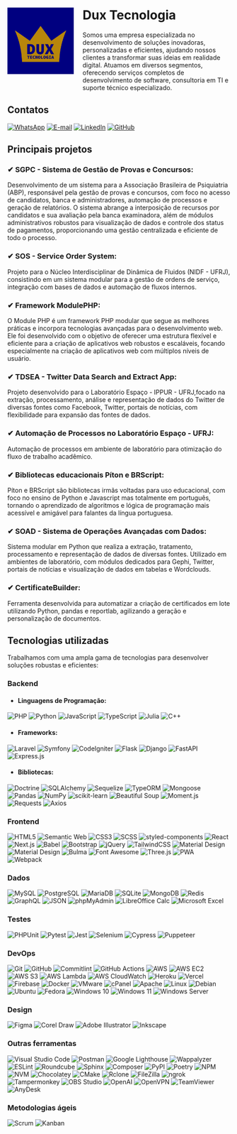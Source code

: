 <div style="display: flex; align-items: center;">
    <img src="assets/logo.png" alt="Logo da Empresa" style="width: 150px; margin-right: 20px;">
    <div>
        <h1>Dux Tecnologia</h2>
        Somos uma empresa especializada no desenvolvimento de soluções inovadoras, personalizadas e eficientes, ajudando nossos clientes a transformar suas ideias em realidade digital. Atuamos em diversos segmentos, oferecendo serviços completos de desenvolvimento de software, consultoria em TI e suporte técnico especializado.
    </div>
</div>

## Contatos

[![WhatsApp](https://img.shields.io/badge/WhatsApp-25D366?style=for-the-badge&logo=whatsapp&logoColor=white)](https://wa.me/5521989032187)
[![E-mail](https://img.shields.io/badge/Email-D14836?style=for-the-badge&logo=gmail&logoColor=white)](mailto:contato@tpereira.com.br)
[![LinkedIn](https://img.shields.io/badge/LinkedIn-0077B5?style=for-the-badge&logo=linkedin&logoColor=white)](https://www.linkedin.com/in/tpereira-com-br/)
[![GitHub](https://img.shields.io/badge/GitHub-181717?style=for-the-badge&logo=github&logoColor=white)](https://github.com/duxtec)


## Principais projetos

### ✔ **SGPC - Sistema de Gestão de Provas e Concursos:**

Desenvolvimento de um sistema para a Associação Brasileira de Psiquiatria (ABP), responsável pela gestão de provas e concursos, com foco no acesso de candidatos, banca e administradores, automação de processos e geração de relatórios. O sistema abrange a interposição de recursos por candidatos e sua avaliação pela banca examinadora, além de módulos administrativos robustos para visualização de dados e controle dos status de pagamentos, proporcionando uma gestão centralizada e eficiente de todo o processo.


### ✔ **SOS - Service Order System:**

Projeto para o Núcleo Interdisciplinar de Dinâmica de Fluidos (NIDF - UFRJ), consistindo em um sistema modular para a gestão de ordens de serviço, integração com bases de dados e automação de fluxos internos.


### ✔ **Framework ModulePHP:**

O Module PHP é um framework PHP modular que segue as melhores práticas e incorpora tecnologias avançadas para o desenvolvimento web. Ele foi desenvolvido com o objetivo de oferecer uma estrutura flexível e eficiente para a criação de aplicativos web robustos e escaláveis, focando especialmente na criação de aplicativos web com múltiplos níveis de usuário.


### ✔ **TDSEA - Twitter Data Search and Extract App:**

Projeto desenvolvido para o Laboratório Espaço - IPPUR - UFRJ,focado na extração, processamento, análise e representação de dados do Twitter de diversas fontes como Facebook, Twitter, portais de notícias, com flexibilidade para expansão das fontes de dados.


### ✔ **Automação de Processos no Laboratório Espaço - UFRJ:**

Automação de processos em ambiente de laboratório para otimização do fluxo de trabalho acadêmico.


### ✔ **Bibliotecas educacionais Píton e BRScript:**

Píton e BRScript são bibliotecas irmãs voltadas para uso educacional, com foco no ensino de Python e Javascript mas totalmente em português, tornando o aprendizado de algoritmos e lógica de programação mais acessível e amigável para falantes da língua portuguesa.


### ✔ **SOAD - Sistema de Operações Avançadas com Dados:**

Sistema modular em Python que realiza a extração, tratamento, processamento e representação de dados de diversas fontes. Utilizado em ambientes de laboratório, com módulos dedicados para Gephi, Twitter, portais de notícias e visualização de dados em tabelas e Wordclouds.


### ✔ **CertificateBuilder:**

Ferramenta desenvolvida para automatizar a criação de certificados em lote utilizando Python, pandas e reportlab, agilizando a geração e personalização de documentos.


## Tecnologias utilizadas

Trabalhamos com uma ampla gama de tecnologias para desenvolver soluções robustas e eficientes:

### Backend

- #### **Linguagens de Programação:**

![PHP](https://img.shields.io/badge/PHP-777BB4?style=for-the-badge&logo=php&logoColor=white)
![Python](https://img.shields.io/badge/Python-3670A0?style=for-the-badge&logo=python&logoColor=ffdd54)
![JavaScript](https://img.shields.io/badge/JavaScript-F7DF1E?style=for-the-badge&logo=javascript&logoColor=black)
![TypeScript](https://img.shields.io/badge/TypeScript-3178C6?style=for-the-badge&logo=typescript&logoColor=white)
![Julia](https://img.shields.io/badge/Julia-9558B2?style=for-the-badge&logo=julia&logoColor=white)
![C++](https://img.shields.io/badge/C++-00599C?style=for-the-badge&logo=cplusplus&logoColor=white)

- #### **Frameworks:**

![Laravel](https://img.shields.io/badge/Laravel-FF2D20?style=for-the-badge&logo=laravel&logoColor=white)
![Symfony](https://img.shields.io/badge/Symfony-000000?style=for-the-badge&logo=symfony&logoColor=white)
![CodeIgniter](https://img.shields.io/badge/CodeIgniter-EF4223?style=for-the-badge&logo=codeigniter&logoColor=white)
![Flask](https://img.shields.io/badge/Flask-000000?style=for-the-badge&logo=flask&logoColor=white)
![Django](https://img.shields.io/badge/Django-092E20?style=for-the-badge&logo=django&logoColor=white)
![FastAPI](https://img.shields.io/badge/FastAPI-009688?style=for-the-badge&logo=fastapi&logoColor=white)
![Express.js](https://img.shields.io/badge/Express.js-000000?style=for-the-badge&logo=express&logoColor=white)


- #### **Bibliotecas:**

![Doctrine](https://img.shields.io/badge/Doctrine-FC6A31?style=for-the-badge&logo=doctrine&logoColor=white)
![SQLAlchemy](https://img.shields.io/badge/SQLAlchemy-D71F00?style=for-the-badge&logo=sqlalchemy&logoColor=white)
![Sequelize](https://img.shields.io/badge/Sequelize-52B0E7?style=for-the-badge&logo=sequelize&logoColor=white)
![TypeORM](https://img.shields.io/badge/TypeORM-FE0803?style=for-the-badge&logo=typeorm&logoColor=white)
![Mongoose](https://img.shields.io/badge/Mongoose-880000?style=for-the-badge&logo=mongoose&logoColor=white)
![Pandas](https://img.shields.io/badge/Pandas-150458?style=for-the-badge&logo=pandas&logoColor=white)
![NumPy](https://img.shields.io/badge/NumPy-013243?style=for-the-badge&logo=numpy&logoColor=white)
![scikit-learn](https://img.shields.io/badge/scikit--learn-F7931E?style=for-the-badge&logo=scikit-learn&logoColor=white)
![Beautiful Soup](https://img.shields.io/badge/Beautiful%20Soup-000000?style=for-the-badge&logo=python&logoColor=white)
![Moment.js](https://img.shields.io/badge/Moment.js-60b1a7?style=for-the-badge&logo=javascript&logoColor=white)
![Requests](https://img.shields.io/badge/Requests-757575?style=for-the-badge&logo=python&logoColor=white)
![Axios](https://img.shields.io/badge/Axios-5A29E3?style=for-the-badge&logo=axios&logoColor=white)




### Frontend

![HTML5](https://img.shields.io/badge/HTML5-E34F26?style=for-the-badge&logo=html5&logoColor=white)
![Semantic Web](https://img.shields.io/badge/Semantic%20Web-005A9C?style=for-the-badge&logo=semantic-web&logoColor=white)
![CSS3](https://img.shields.io/badge/CSS3-1572B6?style=for-the-badge&logo=css3&logoColor=white)
![SCSS](https://img.shields.io/badge/SCSS-CC6699?style=for-the-badge&logo=sass&logoColor=white)
![styled-components](https://img.shields.io/badge/styled--components-DB7093?style=for-the-badge&logo=styled-components&logoColor=white)
![React](https://img.shields.io/badge/React-20232A?style=for-the-badge&logo=react&logoColor=61DAFB)
![Next.js](https://img.shields.io/badge/Next.js-000000?style=for-the-badge&logo=nextdotjs&logoColor=white)
![Babel](https://img.shields.io/badge/Babel-F9DC3E?style=for-the-badge&logo=babel&logoColor=black)
![Bootstrap](https://img.shields.io/badge/Bootstrap-7952B3?style=for-the-badge&logo=bootstrap&logoColor=white)
![jQuery](https://img.shields.io/badge/jQuery-0769AD?style=for-the-badge&logo=jquery&logoColor=white)
![TailwindCSS](https://img.shields.io/badge/Tailwind%20CSS-06B6D4?style=for-the-badge&logo=tailwind-css&logoColor=white)
![Material Design](https://img.shields.io/badge/Material%20Design-757575?style=for-the-badge&logo=materialdesign&logoColor=white)
![Material Design](https://img.shields.io/badge/Material%20Design%20Icons-2196F3?style=for-the-badge&logo=materialdesignicons&logoColor=white)
![Bulma](https://img.shields.io/badge/Bulma-00D1B2?style=for-the-badge&logo=bulma&logoColor=white)
![Font Awesome](https://img.shields.io/badge/Font%20Awesome-538DD7?style=for-the-badge&logo=font-awesome&logoColor=white)
![Three.js](https://img.shields.io/badge/Three.js-000000?style=for-the-badge&logo=three.js&logoColor=white)
![PWA](https://img.shields.io/badge/PWA-5A0FC8?style=for-the-badge&logo=pwa&logoColor=white)
![Webpack](https://img.shields.io/badge/Webpack-8DD6F9?style=for-the-badge&logo=webpack&logoColor=white)

### Dados

![MySQL](https://img.shields.io/badge/MySQL-4479A1?style=for-the-badge&logo=mysql&logoColor=white)
![PostgreSQL](https://img.shields.io/badge/PostgreSQL-336791?style=for-the-badge&logo=postgresql&logoColor=white)
![MariaDB](https://img.shields.io/badge/MariaDB-003545?style=for-the-badge&logo=mariadb&logoColor=white)
![SQLite](https://img.shields.io/badge/SQLite-003B57?style=for-the-badge&logo=sqlite&logoColor=white)
![MongoDB](https://img.shields.io/badge/MongoDB-47A248?style=for-the-badge&logo=mongodb&logoColor=white)
![Redis](https://img.shields.io/badge/Redis-FF4438?style=for-the-badge&logo=redis&logoColor=white)
![GraphQL](https://img.shields.io/badge/GraphQL-E10098?style=for-the-badge&logo=graphql&logoColor=white)
![JSON](https://img.shields.io/badge/JSON-000000?style=for-the-badge&logo=json&logoColor=white)
![phpMyAdmin](https://img.shields.io/badge/phpMyAdmin-6C78AF?style=for-the-badge&logo=phpmyadmin&logoColor=white)
![LibreOffice Calc](https://img.shields.io/badge/LibreOffice%20Calc-007C3C?style=for-the-badge&logo=libreoffice-calc&logoColor=white)
![Microsoft Excel](https://img.shields.io/badge/Microsoft%20Excel-217346?style=for-the-badge&logo=microsoft-excel&logoColor=white)

### Testes
![PHPUnit](https://img.shields.io/badge/PHPUnit-008B8B?style=for-the-badge&logo=phpunit&logoColor=white)
![Pytest](https://img.shields.io/badge/Pytest-0A9EDC?style=for-the-badge&logo=pytest&logoColor=white)
![Jest](https://img.shields.io/badge/Jest-32BBA0?style=for-the-badge&logo=jest&logoColor=white)
![Selenium](https://img.shields.io/badge/Selenium-43B02A?style=for-the-badge&logo=selenium&logoColor=white)
![Cypress](https://img.shields.io/badge/Cypress-69D3A7?style=for-the-badge&logo=cypress&logoColor=white)
![Puppeteer](https://img.shields.io/badge/Puppeteer-40B5A4?style=for-the-badge&logo=puppeteer&logoColor=white)


### DevOps

![Git](https://img.shields.io/badge/Git-F05032?style=for-the-badge&logo=git&logoColor=white)
![GitHub](https://img.shields.io/badge/GitHub-181717?style=for-the-badge&logo=github&logoColor=white)
![Commitlint](https://img.shields.io/badge/Commitlint-000000?style=for-the-badge&logo=commitlint&logoColor=white)
![GitHub Actions](https://img.shields.io/badge/GitHub%20Actions-2088FF?style=for-the-badge&logo=githubactions&logoColor=white)
![AWS](https://img.shields.io/badge/AWS-232F3E?style=for-the-badge&logo=amazonwebservices&logoColor=white)
![AWS EC2](https://img.shields.io/badge/AMAZON%20EC2-FF9900?style=for-the-badge&logo=amazonec2&logoColor=white)
![AWS S3](https://img.shields.io/badge/AWS%20S3-569A31?style=for-the-badge&logo=amazon-s3&logoColor=white)
![AWS Lambda](https://img.shields.io/badge/AWS%20Lambda-FF9900?style=for-the-badge&logo=aws-lambda&logoColor=white)
![AWS CloudWatch](https://img.shields.io/badge/AWS%20CloudWatch-FF4F8B?style=for-the-badge&logo=amazon-cloudwatch&logoColor=white)
![Heroku](https://img.shields.io/badge/Heroku-430098?style=for-the-badge&logo=heroku&logoColor=white)
![Vercel](https://img.shields.io/badge/Vercel-000000?style=for-the-badge&logo=vercel&logoColor=white)
![Firebase](https://img.shields.io/badge/Firebase-DD2C00?style=for-the-badge&logo=firebase&logoColor=white)
![Docker](https://img.shields.io/badge/Docker-2496ED?style=for-the-badge&logo=docker&logoColor=white)
![VMware](https://img.shields.io/badge/VMware-607078?style=for-the-badge&logo=vmware&logoColor=white)
![cPanel](https://img.shields.io/badge/cPanel-FF6C2C?style=for-the-badge&logo=cpanel&logoColor=white)
![Apache](https://img.shields.io/badge/Apache-D22128?style=for-the-badge&logo=apache&logoColor=white)
![Linux](https://img.shields.io/badge/Linux-FCC624?style=for-the-badge&logo=linux&logoColor=black)
![Debian](https://img.shields.io/badge/Debian-A81D33?style=for-the-badge&logo=debian&logoColor=white)
![Ubuntu](https://img.shields.io/badge/Ubuntu-E95420?style=for-the-badge&logo=ubuntu&logoColor=white)
![Fedora](https://img.shields.io/badge/Fedora-51A2DA?style=for-the-badge&logo=fedora&logoColor=white)
![Windows 10](https://img.shields.io/badge/Windows%2010-0078D6?style=for-the-badge&logo=windows&logoColor=white)
![Windows 11](https://img.shields.io/badge/Windows%2011-0078D6?style=for-the-badge&logo=windows&logoColor=white)
![Windows Server](https://img.shields.io/badge/Windows%20Server-0078D6?style=for-the-badge&logo=windows&logoColor=white)


### Design

![Figma](https://img.shields.io/badge/Figma-f25424?style=for-the-badge&logo=figma&logoColor=white)
![Corel Draw](https://img.shields.io/badge/Corel%20Draw-65aa0d?style=for-the-badge&logo=coreldraw&logoColor=white)
![Adobe Illustrator](https://img.shields.io/badge/Adobe%20Illustrator-ff9d07?style=for-the-badge&logo=adobeillustrator&logoColor=300000)
![Inkscape](https://img.shields.io/badge/Inkscape-ffffff?style=for-the-badge&logo=inkscape&logoColor=black)


### Outras ferramentas
![Visual Studio Code](https://img.shields.io/badge/Visual%20Studio%20Code-007ACC?style=for-the-badge&logo=visual-studio-code&logoColor=white)
![Postman](https://img.shields.io/badge/Postman-FF6C37?style=for-the-badge&logo=postman&logoColor=white)
![Google Lighthouse](https://img.shields.io/badge/Lighthouse-F44B21?style=for-the-badge&logo=lighthouse&logoColor=white)
![Wappalyzer](https://img.shields.io/badge/Wappalyzer-4608AD?style=for-the-badge&logo=wappalyzer&logoColor=white)
![ESLint](https://img.shields.io/badge/ESLint-4B32C3?style=for-the-badge&logo=eslint&logoColor=white)
![Roundcube](https://img.shields.io/badge/Roundcube-cdcdcd?style=for-the-badge&logo=roundcube&logoColor=3DBFFF)
![Sphinx](https://img.shields.io/badge/Sphinx-1D3D65?style=for-the-badge&logo=sphinx&logoColor=white)
![Composer](https://img.shields.io/badge/Composer-882B2E?style=for-the-badge&logo=composer&logoColor=white)
![PyPI](https://img.shields.io/badge/PyPI-3775A9?style=for-the-badge&logo=pypi&logoColor=white)
![Poetry](https://img.shields.io/badge/Poetry-60A5FA?style=for-the-badge&logo=poetry&logoColor=white)
![NPM](https://img.shields.io/badge/NPM-CB3837?style=for-the-badge&logo=npm&logoColor=white)
![NVM](https://img.shields.io/badge/NVM-F4DD4B?style=for-the-badge&logo=nvm&logoColor=black)
![Chocolatey](https://img.shields.io/badge/Chocolatey-80B5E3?style=for-the-badge&logo=chocolatey&logoColor=white)
![CMake](https://img.shields.io/badge/CMake-064F8C?style=for-the-badge&logo=cmake&logoColor=white)
![Rclone](https://img.shields.io/badge/Rclone-3F79AD?style=for-the-badge&logo=rclone&logoColor=white)
![FileZilla](https://img.shields.io/badge/FileZilla-BF0000?style=for-the-badge&logo=filezilla&logoColor=white)
![ngrok](https://img.shields.io/badge/ngrok-1F1E37?style=for-the-badge&logo=ngrok&logoColor=white)
![Tampermonkey](https://img.shields.io/badge/Tampermonkey-00485B?style=for-the-badge&logo=tampermonkey&logoColor=white)
![OBS Studio](https://img.shields.io/badge/OBS%20Studio-302C2F?style=for-the-badge&logo=obs-studio&logoColor=white)
![OpenAI](https://img.shields.io/badge/OpenAI-000000?style=for-the-badge&logo=openai&logoColor=white)
![OpenVPN](https://img.shields.io/badge/OpenVPN-EA7E20?style=for-the-badge&logo=openvpn&logoColor=white)
![TeamViewer](https://img.shields.io/badge/TeamViewer-004680?style=for-the-badge&logo=teamviewer&logoColor=white)
![AnyDesk](https://img.shields.io/badge/AnyDesk-EF443B?style=for-the-badge&logo=anydesk&logoColor=white)

### Metodologias ágeis
![Scrum](https://img.shields.io/badge/Scrum-a54cb2?style=for-the-badge&logo=scrum&logoColor=white)
![Kanban](https://img.shields.io/badge/Kanban-33C3CA?style=for-the-badge&logo=kanban&logoColor=white)
